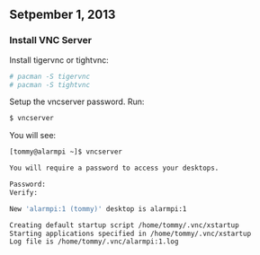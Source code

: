 ## Setpember 1, 2013

### Install VNC Server

Install tigervnc or tightvnc:

```bash
# pacman -S tigervnc
# pacman -S tightvnc
```

Setup the vncserver password. Run: 

```bash
$ vncserver
```

You will see:

```bash
[tommy@alarmpi ~]$ vncserver  

You will require a password to access your desktops.

Password:
Verify:

New 'alarmpi:1 (tommy)' desktop is alarmpi:1

Creating default startup script /home/tommy/.vnc/xstartup
Starting applications specified in /home/tommy/.vnc/xstartup
Log file is /home/tommy/.vnc/alarmpi:1.log
```
